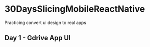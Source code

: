 # 30DaysSlicingMobileReactNative
Practicing convert ui design to real apps


## Day 1 - Gdrive App UI
